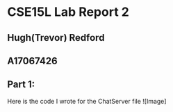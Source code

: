 # CSE15L Lab Report 2
## Hugh(Trevor) Redford
## A17067426

## Part 1:
Here is the code I wrote for the ChatServer file
![Image]


